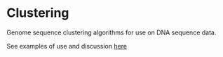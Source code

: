 # Clustering
Genome sequence clustering algorithms for use on DNA sequence data.

See examples of use and discussion <a href="http://baselessincredible.com/GenomeClustering.html">here</a>
